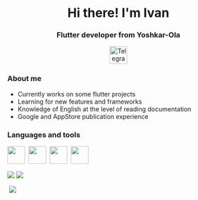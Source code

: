 <div id="header" align="center">
  <h1>Hi there! I'm Ivan</h1>
  <h3>Flutter developer from Yoshkar-Ola</h3>
  <a href="https://t.me/ubeytemenya1" ><img width=40 src="https://upload.wikimedia.org/wikipedia/commons/thumb/8/83/Telegram_2019_Logo.svg/2048px-Telegram_2019_Logo.svg.png" alt="Telegram" /></a>
</div>


### About me
- Currently works on some flutter projects
- Learning for new features and frameworks
- Knowledge of English at the level of reading documentation
- Google and AppStore publication experience

### Languages and tools
<img src="https://cdn.jsdelivr.net/gh/devicons/devicon@latest/icons/flutter/flutter-original.svg" width=40/>&nbsp;
<img src="https://cdn.jsdelivr.net/gh/devicons/devicon@latest/icons/dart/dart-original.svg" width=40/>&nbsp;
<img src="https://cdn.jsdelivr.net/gh/devicons/devicon@latest/icons/git/git-original.svg" width=40/>&nbsp;
<img src="https://cdn.jsdelivr.net/gh/devicons/devicon@latest/icons/python/python-original.svg" width=40/>&nbsp;


![](http://github-profile-summary-cards.vercel.app/api/cards/profile-details?username=Jason1258t&theme=default)
![](http://github-profile-summary-cards.vercel.app/api/cards/repos-per-language?username=Jason1258t&theme=default)&nbsp;<div widgth=30/>&nbsp;![](http://github-profile-summary-cards.vercel.app/api/cards/productive-time?username=Jason1258t&theme=default&utcOffset=8)
          
          
          

<!--
**Jason1258t/Jason1258t** is a ✨ _special_ ✨ repository because its `README.md` (this file) appears on your GitHub profile.

Here are some ideas to get you started:

- 🔭 I’m currently working on ...
- 🌱 I’m currently learning ...
- 👯 I’m looking to collaborate on ...
- 🤔 I’m looking for help with ...
- 💬 Ask me about ...
- 📫 How to reach me: ...
- 😄 Pronouns: ...
- ⚡ Fun fact: ...
-->
